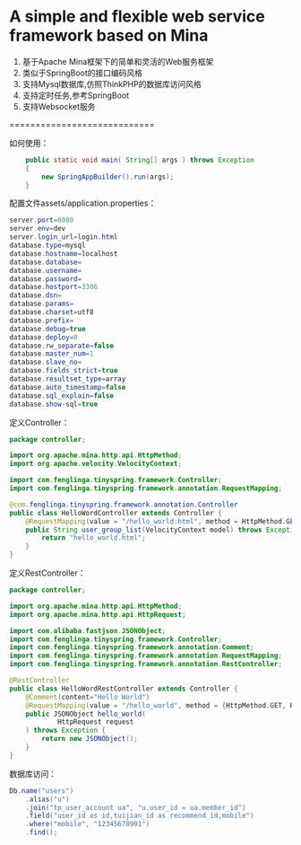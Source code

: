 A simple and flexible web service framework based on Mina
============================
1. 基于Apache Mina框架下的简单和灵活的Web服务框架
2. 类似于SpringBoot的接口编码风格
3. 支持Mysql数据库,仿照ThinkPHP的数据库访问风格
4. 支持定时任务,参考SpringBoot
5. 支持Websocket服务

============================

如何使用：
```java
    public static void main( String[] args ) throws Exception
    {
		new SpringAppBuilder().run(args);
    }
```

配置文件assets/application.properties：
```java
server.port=8080
server.env=dev
server.login_url=login.html
database.type=mysql
database.hostname=localhost
database.database=
database.username=
database.password=
database.hostport=3306
database.dsn=
database.params=
database.charset=utf8
database.prefix=
database.debug=true
database.deploy=0
database.rw_separate=false
database.master_num=1
database.slave_no=
database.fields_strict=true
database.resultset_type=array
database.auto_timestamp=false
database.sql_explain=false
database.show-sql=true
```

定义Controller：
```java
package controller;

import org.apache.mina.http.api.HttpMethod;
import org.apache.velocity.VelocityContext;

import com.fenglinga.tinyspring.framework.Controller;
import com.fenglinga.tinyspring.framework.annotation.RequestMapping;

@com.fenglinga.tinyspring.framework.annotation.Controller
public class HelloWordController extends Controller {	
	@RequestMapping(value = "/hello_world.html", method = HttpMethod.GET)
	public String user_group_list(VelocityContext model) throws Exception {
		return "hello_world.html";
	}
}
```

定义RestController：
```java
package controller;

import org.apache.mina.http.api.HttpMethod;
import org.apache.mina.http.api.HttpRequest;

import com.alibaba.fastjson.JSONObject;
import com.fenglinga.tinyspring.framework.Controller;
import com.fenglinga.tinyspring.framework.annotation.Comment;
import com.fenglinga.tinyspring.framework.annotation.RequestMapping;
import com.fenglinga.tinyspring.framework.annotation.RestController;

@RestController
public class HelloWordRestController extends Controller {
	@Comment(content="Hello World")
	@RequestMapping(value = "/hello_world", method = {HttpMethod.GET, HttpMethod.POST})
	public JSONObject hello_world(
			HttpRequest request
	) throws Exception {
		return new JSONObject();
	}
}
```

数据库访问：
```java
Db.name("users")
	.alias("u")
	.join("tp_user_account ua", "u.user_id = ua.member_id")
	.field("user_id as id,tuijian_id as recommend_id,mobile")
	.where("mobile", "12345678901")
	.find();
```
